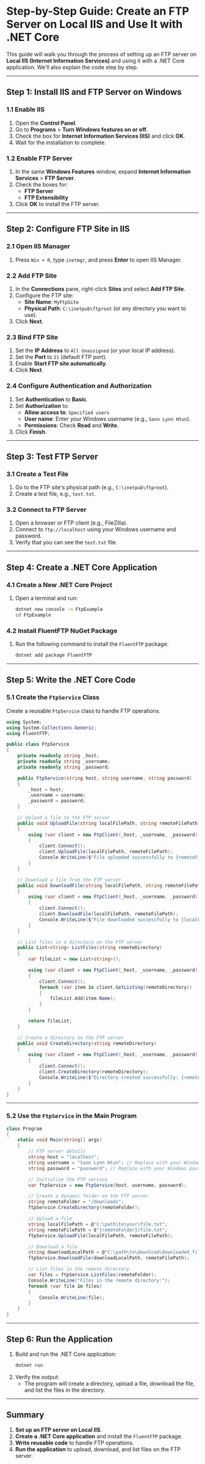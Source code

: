# Step-by-Step Guide: Create an FTP Server on Local IIS and Use It with .NET Core

This guide will walk you through the process of setting up an FTP server on **Local IIS (Internet Information Services)** and using it with a .NET Core application. We'll also explain the code step by step.

---

## **Step 1: Install IIS and FTP Server on Windows**

### **1.1 Enable IIS**
1. Open the **Control Panel**.
2. Go to **Programs** > **Turn Windows features on or off**.
3. Check the box for **Internet Information Services (IIS)** and click **OK**.
4. Wait for the installation to complete.

### **1.2 Enable FTP Server**
1. In the same **Windows Features** window, expand **Internet Information Services** > **FTP Server**.
2. Check the boxes for:
   - **FTP Server**
   - **FTP Extensibility**
3. Click **OK** to install the FTP server.

---

## **Step 2: Configure FTP Site in IIS**

### **2.1 Open IIS Manager**
1. Press `Win + R`, type `inetmgr`, and press **Enter** to open IIS Manager.

### **2.2 Add FTP Site**
1. In the **Connections** pane, right-click **Sites** and select **Add FTP Site**.
2. Configure the FTP site:
   - **Site Name**: `MyFtpSite`
   - **Physical Path**: `C:\inetpub\ftproot` (or any directory you want to use).
3. Click **Next**.

### **2.3 Bind FTP Site**
1. Set the **IP Address** to `All Unassigned` (or your local IP address).
2. Set the **Port** to `21` (default FTP port).
3. Enable **Start FTP site automatically**.
4. Click **Next**.

### **2.4 Configure Authentication and Authorization**
1. Set **Authentication** to **Basic**.
2. Set **Authorization** to:
   - **Allow access to**: `Specified users`
   - **User name**: Enter your Windows username (e.g., `Sann Lynn Htun`).
   - **Permissions**: Check **Read** and **Write**.
3. Click **Finish**.

---

## **Step 3: Test FTP Server**

### **3.1 Create a Test File**
1. Go to the FTP site's physical path (e.g., `C:\inetpub\ftproot`).
2. Create a test file, e.g., `test.txt`.

### **3.2 Connect to FTP Server**
1. Open a browser or FTP client (e.g., FileZilla).
2. Connect to `ftp://localhost` using your Windows username and password.
3. Verify that you can see the `test.txt` file.

---

## **Step 4: Create a .NET Core Application**

### **4.1 Create a New .NET Core Project**
1. Open a terminal and run:
   ```bash
   dotnet new console -n FtpExample
   cd FtpExample
   ```

### **4.2 Install FluentFTP NuGet Package**
1. Run the following command to install the `FluentFTP` package:
   ```bash
   dotnet add package FluentFTP
   ```

---

## **Step 5: Write the .NET Core Code**

### **5.1 Create the `FtpService` Class**
Create a reusable `FtpService` class to handle FTP operations.

```csharp
using System;
using System.Collections.Generic;
using FluentFTP;

public class FtpService
{
    private readonly string _host;
    private readonly string _username;
    private readonly string _password;

    public FtpService(string host, string username, string password)
    {
        _host = host;
        _username = username;
        _password = password;
    }

    // Upload a file to the FTP server
    public void UploadFile(string localFilePath, string remoteFilePath)
    {
        using (var client = new FtpClient(_host, _username, _password))
        {
            client.Connect();
            client.UploadFile(localFilePath, remoteFilePath);
            Console.WriteLine($"File uploaded successfully to {remoteFilePath}.");
        }
    }

    // Download a file from the FTP server
    public void DownloadFile(string localFilePath, string remoteFilePath)
    {
        using (var client = new FtpClient(_host, _username, _password))
        {
            client.Connect();
            client.DownloadFile(localFilePath, remoteFilePath);
            Console.WriteLine($"File downloaded successfully to {localFilePath}.");
        }
    }

    // List files in a directory on the FTP server
    public List<string> ListFiles(string remoteDirectory)
    {
        var fileList = new List<string>();

        using (var client = new FtpClient(_host, _username, _password))
        {
            client.Connect();
            foreach (var item in client.GetListing(remoteDirectory))
            {
                fileList.Add(item.Name);
            }
        }

        return fileList;
    }

    // Create a directory on the FTP server
    public void CreateDirectory(string remoteDirectory)
    {
        using (var client = new FtpClient(_host, _username, _password))
        {
            client.Connect();
            client.CreateDirectory(remoteDirectory);
            Console.WriteLine($"Directory created successfully: {remoteDirectory}");
        }
    }
}
```

---

### **5.2 Use the `FtpService` in the Main Program**

```csharp
class Program
{
    static void Main(string[] args)
    {
        // FTP server details
        string host = "localhost";
        string username = "Sann Lynn Htun"; // Replace with your Windows username
        string password = "password"; // Replace with your Windows password

        // Initialize the FTP service
        var ftpService = new FtpService(host, username, password);

        // Create a dynamic folder on the FTP server
        string remoteFolder = "/downloads";
        ftpService.CreateDirectory(remoteFolder);

        // Upload a file
        string localFilePath = @"C:\path\to\your\file.txt";
        string remoteFilePath = $"{remoteFolder}/file.txt";
        ftpService.UploadFile(localFilePath, remoteFilePath);

        // Download a file
        string downloadLocalPath = @"C:\path\to\download\downloaded_file.txt";
        ftpService.DownloadFile(downloadLocalPath, remoteFilePath);

        // List files in the remote directory
        var files = ftpService.ListFiles(remoteFolder);
        Console.WriteLine("Files in the remote directory:");
        foreach (var file in files)
        {
            Console.WriteLine(file);
        }
    }
}
```

---

## **Step 6: Run the Application**

1. Build and run the .NET Core application:
   ```bash
   dotnet run
   ```
2. Verify the output:
   - The program will create a directory, upload a file, download the file, and list the files in the directory.

---

## **Summary**

1. **Set up an FTP server on Local IIS**.
2. **Create a .NET Core application** and install the `FluentFTP` package.
3. **Write reusable code** to handle FTP operations.
4. **Run the application** to upload, download, and list files on the FTP server.